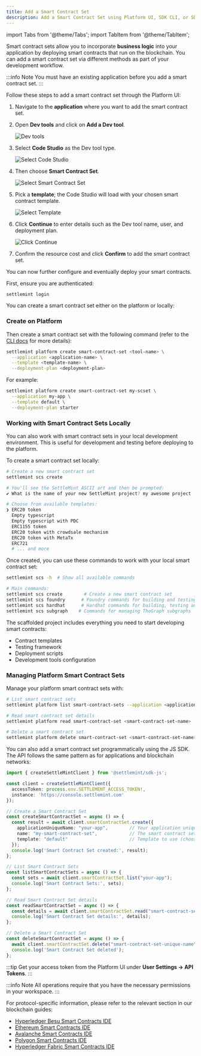 ```yaml
---
title: Add a Smart Contract Set
description: Add a Smart Contract Set using Platform UI, SDK CLI, or SDK JS
---
```


import Tabs from '@theme/Tabs';
import TabItem from '@theme/TabItem';


Smart contract sets allow you to incorporate **business logic** into your application by deploying smart contracts that run on the blockchain. You can add a smart contract set via different methods as part of your development workflow.

:::info Note
You must have an existing application before you add a smart contract set.
:::

<Tabs>
  <TabItem value="platform-ui" label="Platform UI">

  Follow these steps to add a smart contract set through the Platform UI:

  1. Navigate to the **application** where you want to add the smart contract set.
  2. Open **Dev tools** and click on **Add a Dev tool**.
  
     ![Dev tools](../../../../../img/smart-contract-sets/empty-dev-tools.png)
  
  3. Select **Code Studio** as the Dev tool type.
  
     ![Select Code Studio](../../../../../img/smart-contract-sets/select-code-studio.png)
  
  4. Then choose **Smart Contract Set**.
  
     ![Select Smart Contract Set](../../../../../img/smart-contract-sets/select-smart-contract-set.png)
  
  5. Pick a **template**; the Code Studio will load with your chosen smart contract template.
  
     ![Select Template](../../../../../img/smart-contract-sets/select-template.png)
  
  6. Click **Continue** to enter details such as the Dev tool name, user, and deployment plan.
  
     ![Click Continue](../../../../../img/smart-contract-sets/click-continue.png)
  
  7. Confirm the resource cost and click **Confirm** to add the smart contract set.
  
  You can now further configure and eventually deploy your smart contracts.
  
  </TabItem>
  
  <TabItem value="sdk-cli" label="SDK CLI">

  First, ensure you are authenticated:
  
  ```bash
  settlemint login
  ```
  
  You can create a smart contract set either on the platform or locally:

  ### Create on Platform

  Then create a smart contract set with the following command (refer to the 
  [CLI docs](/docs/using-platform/15_dev-tools/1_SDK.md) for more details):
  
  ```bash
  settlemint platform create smart-contract-set <tool-name> \
    --application <application-name> \
    --template <template-name> \
    --deployment-plan <deployment-plan>
  ```
  
  For example:
  
  ```bash
  settlemint platform create smart-contract-set my-scset \
    --application my-app \
    --template default \
    --deployment-plan starter
  ```

  ### Working with Smart Contract Sets Locally

  You can also work with smart contract sets in your local development environment. This is useful for development and testing before deploying to the platform.

  To create a smart contract set locally:

  ```bash
  # Create a new smart contract set
  settlemint scs create

  # You'll see the SettleMint ASCII art and then be prompted:
  ✔ What is the name of your new SettleMint project? my awesome project

  # Choose from available templates:
  ❯ ERC20 token
    Empty typescript
    Empty typescript with PDC
    ERC1155 token
    ERC20 token with crowdsale mechanism
    ERC20 token with MetaTx
    ERC721
    # ... and more
  ```

  Once created, you can use these commands to work with your local smart contract set:

  ```bash
  settlemint scs -h  # Show all available commands

  # Main commands:
  settlemint scs create        # Create a new smart contract set
  settlemint scs foundry      # Foundry commands for building and testing
  settlemint scs hardhat      # Hardhat commands for building, testing and deploying
  settlemint scs subgraph    # Commands for managing TheGraph subgraphs
  ```

  The scaffolded project includes everything you need to start developing smart contracts:
  - Contract templates
  - Testing framework
  - Deployment scripts
  - Development tools configuration

  ### Managing Platform Smart Contract Sets

  Manage your platform smart contract sets with:
  
  ```bash
  # List smart contract sets
  settlemint platform list smart-contract-sets --application <application-name>
  
  # Read smart contract set details
  settlemint platform read smart-contract-set <smart-contract-set-name>
  
  # Delete a smart contract set
  settlemint platform delete smart-contract-set <smart-contract-set-name>
  ```

  </TabItem>
  
  <TabItem value="sdk-js" label="SDK JS">

  You can also add a smart contract set programmatically using the JS SDK. The API follows the same pattern as for applications and blockchain networks:
  
  ```typescript
  import { createSettleMintClient } from '@settlemint/sdk-js';

  const client = createSettleMintClient({
    accessToken: process.env.SETTLEMENT_ACCESS_TOKEN!,
    instance: 'https://console.settlemint.com'
  });

  // Create a Smart Contract Set
  const createSmartContractSet = async () => {
    const result = await client.smartContractSet.create({
      applicationUniqueName: "your-app",        // Your application unique name
      name: "my-smart-contract-set",            // The smart contract set name
      template: "default"                       // Template to use (choose from available templates)
    });
    console.log('Smart Contract Set created:', result);
  };

  // List Smart Contract Sets
  const listSmartContractSets = async () => {
    const sets = await client.smartContractSet.list("your-app");
    console.log('Smart Contract Sets:', sets);
  };

  // Read Smart Contract Set details
  const readSmartContractSet = async () => {
    const details = await client.smartContractSet.read("smart-contract-set-unique-name");
    console.log('Smart Contract Set details:', details);
  };

  // Delete a Smart Contract Set
  const deleteSmartContractSet = async () => {
    await client.smartContractSet.delete("smart-contract-set-unique-name");
    console.log('Smart Contract Set deleted');
  };
  ```
  
  :::tip
  Get your access token from the Platform UI under **User Settings → API Tokens**.
  :::
  
  </TabItem>
</Tabs>

:::info Note
All operations require that you have the necessary permissions in your workspace.
:::


For protocol-specific information, please refer to the relevant section in our blockchain guides:

- [Hyperledger Besu Smart Contracts IDE](/docs/blockchain-guides/1_Hyperledger-Besu/6_enterprise-ethereum-integration-tools.md)
- [Ethereum Smart Contracts IDE](/docs/blockchain-guides/0_Ethereum/5_ethereum-integration-tools.md)
- [Avalanche Smart Contracts IDE](/docs/blockchain-guides/2_Avalanche/5_avalanche-integration-tools.md)
- [Polygon Smart Contracts IDE](/docs/blockchain-guides/4_Polygon/5_polygon-integration-tools.md)
- [Hyperledger Fabric Smart Contracts IDE](/docs/blockchain-guides/5_Hyperledger-Fabric/6_hyperledger-fabric-integration-tools.md)